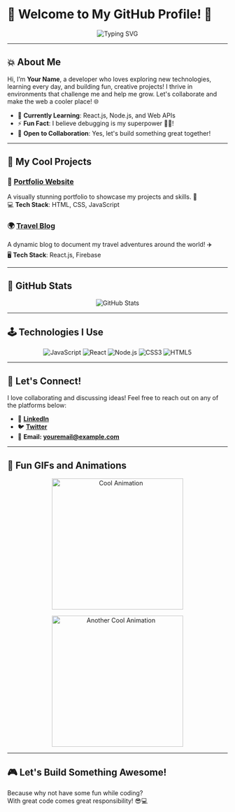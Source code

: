 # 🌟 Welcome to My GitHub Profile! 🚀

<p align="center">
  <img src="https://readme-typing-svg.demolab.com?font=Fira+Code&size=40&pause=1000&color=00F700&center=true&vCenter=true&width=600&lines=Hey!+I+am+Your+Name!;A+passionate+developer+learning+and+creating+cool+projects!;Feel+free+to+explore+my+work+and+let's+connect! 😄" alt="Typing SVG" />
</p>

---

## 💥 About Me
Hi, I’m **Your Name**, a developer who loves exploring new technologies, learning every day, and building fun, creative projects! I thrive in environments that challenge me and help me grow. Let's collaborate and make the web a cooler place! 🌐

- 🌱 **Currently Learning**: React.js, Node.js, and Web APIs
- ⚡ **Fun Fact**: I believe debugging is my superpower 🦸‍♂️!
- 🌟 **Open to Collaboration**: Yes, let's build something great together!

---

## 🚀 My Cool Projects
### 🌈 [Portfolio Website](https://yourusername.github.io/portfolio-website/)
A visually stunning portfolio to showcase my projects and skills. 🚀  
💻 **Tech Stack**: HTML, CSS, JavaScript

### 🌍 [Travel Blog](https://yourusername.github.io/travel-blog/)
A dynamic blog to document my travel adventures around the world! ✈️  
🖥️ **Tech Stack**: React.js, Firebase

---

## 🌟 GitHub Stats
<p align="center">
  <img src="https://github-readme-stats.vercel.app/api?username=yourusername&show_icons=true&theme=dark&line_height=40&count_private=true" alt="GitHub Stats">
</p>

---

## 🕹️ Technologies I Use

<p align="center">
  <img src="https://img.shields.io/badge/-JavaScript-F7DF1E?style=flat-square&logo=javascript&logoColor=black" alt="JavaScript">
  <img src="https://img.shields.io/badge/-React-61DAFB?style=flat-square&logo=react&logoColor=black" alt="React">
  <img src="https://img.shields.io/badge/-Node.js-8CC84B?style=flat-square&logo=node.js&logoColor=white" alt="Node.js">
  <img src="https://img.shields.io/badge/-CSS3-1572B6?style=flat-square&logo=css3&logoColor=white" alt="CSS3">
  <img src="https://img.shields.io/badge/-HTML5-E34F26?style=flat-square&logo=html5&logoColor=white" alt="HTML5">
</p>

---

## 💬 Let's Connect!
I love collaborating and discussing ideas! Feel free to reach out on any of the platforms below:  
- 💼 **[LinkedIn](https://linkedin.com/in/yourprofile)**
- 🐦 **[Twitter](https://twitter.com/yourusername)**
- 📧 **Email: youremail@example.com**

---

## 🌈 Fun GIFs and Animations

<p align="center">
  <img src="https://media.giphy.com/media/8TQ8mseY78JXK/giphy.gif" alt="Cool Animation" width="300px" />
</p>

<p align="center">
  <img src="https://media.giphy.com/media/3ohs7KViFHD5VYh1s8/giphy.gif" alt="Another Cool Animation" width="300px" />
</p>

---

## 🎮 Let's Build Something Awesome!
Because why not have some fun while coding?  
With great code comes great responsibility! 😎💻

